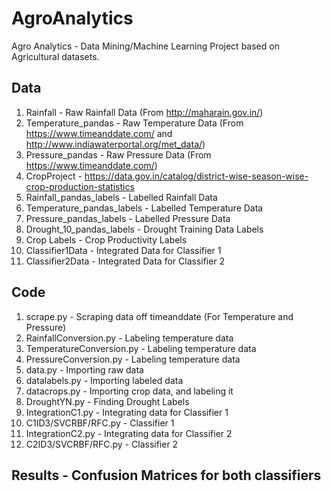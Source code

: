 # AgroAnalytics
Agro Analytics - Data Mining/Machine Learning Project based on Agricultural datasets.

## Data
1. Rainfall - Raw Rainfall Data (From http://maharain.gov.in/)
2. Temperature_pandas - Raw Temperature Data (From https://www.timeanddate.com/ and http://www.indiawaterportal.org/met_data/)
3. Pressure_pandas - Raw Pressure Data (From https://www.timeanddate.com/)
4. CropProject - https://data.gov.in/catalog/district-wise-season-wise-crop-production-statistics
5. Rainfall_pandas_labels - Labelled Rainfall Data
6. Temperature_pandas_labels - Labelled Temperature Data
7. Pressure_pandas_labels - Labelled Pressure Data
8. Drought_10_pandas_labels - Drought Training Data Labels
9. Crop Labels - Crop Productivity Labels
10. Classifier1Data - Integrated Data for Classifier 1
11. Classifier2Data - Integrated Data for Classifier 2

## Code
1. scrape.py - Scraping data off timeanddate (For Temperature and Pressure)
2. RainfallConversion.py - Labeling temperature data
3. TemperatureConversion.py - Labeling temperature data
4. PressureConversion.py - Labeling temperature data
5. data.py - Importing raw data
6. datalabels.py - Importing labeled data
7. datacrops.py - Importing crop data, and labeling it
8. DroughtYN.py - Finding Drought Labels
9. IntegrationC1.py - Integrating data for Classifier 1 
10. C1ID3/SVCRBF/RFC.py - Classifier 1 
11. IntegrationC2.py - Integrating data for Classifier 2 
12. C2ID3/SVCRBF/RFC.py - Classifier 2 

## Results - Confusion Matrices for both classifiers


